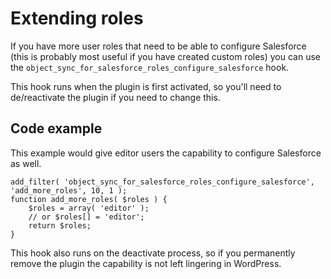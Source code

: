 # Extending roles

If you have more user roles that need to be able to configure Salesforce (this is probably most useful if you have created custom roles) you can use the `object_sync_for_salesforce_roles_configure_salesforce` hook.

This hook runs when the plugin is first activated, so you'll need to de/reactivate the plugin if you need to change this.

## Code example

This example would give editor users the capability to configure Salesforce as well.

```
add_filter( 'object_sync_for_salesforce_roles_configure_salesforce', 'add_more_roles', 10, 1 );
function add_more_roles( $roles ) {
    $roles = array( 'editor' );
    // or $roles[] = 'editor';
    return $roles;
}
```

This hook also runs on the deactivate process, so if you permanently remove the plugin the capability is not left lingering in WordPress.